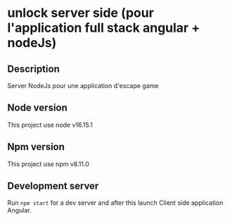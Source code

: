 # unlock server side (pour l'application full stack angular + nodeJs)

## Description
Server NodeJs pour une application d'escape game

## Node version
This project use node v16.15.1

## Npm version
This project use npm v8.11.0 

## Development server

Run `npm start` for a dev server and after this launch Client side application Angular.
